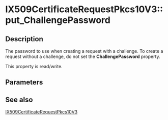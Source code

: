 # IX509CertificateRequestPkcs10V3::put_ChallengePassword

## Description

The password to use when creating a request with a challenge. To create a request without a challenge, do not set the **ChallengePassword** property.

This property is read/write.

## Parameters

## See also

[IX509CertificateRequestPkcs10V3](https://learn.microsoft.com/windows/desktop/api/certenroll/nn-certenroll-ix509certificaterequestpkcs10v3)